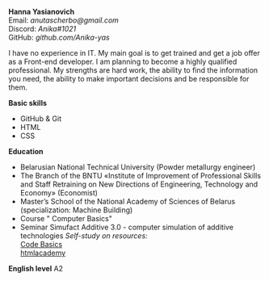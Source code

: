 **Hanna Yasianovich**  
Email: _anutascherbo@gmail.com_  
Discord: _Anika#1021_  
GitHub: _github.com/Anika-yas_ 

I have no experience in IT. My main goal is to get trained and get a job offer as a Front-end developer. I am planning to become a highly qualified professional. My strengths are hard work, the ability to find the information you need, the ability to make important decisions and be responsible for them.

__Basic skills__
+ GitHub & Git
+ HTML
+ CSS
 
__Education__  
+ Belarusian National Technical University (Powder metallurgy engineer)
+ The Branch of the BNTU «Institute of Improvement of Professional Skills and Staff Retraining on New Directions of Engineering, Technology and Economy» (Economist)
+ Master’s School of the National Academy of Sciences of Belarus (specialization: Machine Building)
+ Course " Computer Basics"
+ Seminar Simufact Additive 3.0 - computer simulation of additive technologies
_Self-study on resources:_  
[Code Basics](https://ru.code-basics.com/)   
[ htmlacademy](https://htmlacademy.ru/)  

__English level__
A2